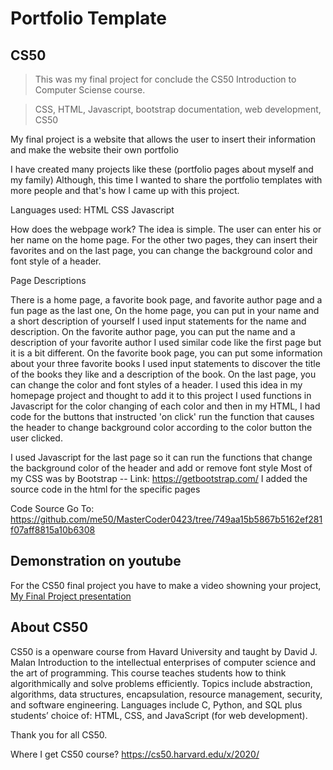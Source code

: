 # Portfolio Template

## CS50
>This was my final project for conclude the CS50 Introduction to Computer Sciense course.

>CSS, HTML, Javascript, bootstrap documentation, web development, CS50

My final project is a website that allows the user to insert their information and make the website their own portfolio

I have created many projects like these (portfolio pages about myself and my family) Although, this time I wanted to share the portfolio templates with more people and that's how I came up with this project.

Languages used:
HTML
CSS
Javascript

How does the webpage work?
The idea is simple. The user can enter his or her name on the home page. For the other two pages, they can insert their favorites and on the last page, you can change the background color and font style of a header.

Page Descriptions

There is a home page, a favorite book page, and favorite author page and a fun page as the last one,
On the home page, you can put in your name and a short description of yourself
    I used input statements for the name and description.
On the favorite author page, you can put the name and a description of your favorite author
    I used similar code like the first page but it is a bit different.
On the favorite book page, you can put some information about your three favorite books
    I used input statements to discover the title of the books they like and a description of the book.
On the last page, you can change the color and font styles of a header.
    I used this idea in my homepage project and thought to add it to this project
    I used functions in Javascript for the color changing of each color and then in my HTML, I had code for the buttons that instructed 'on click' run the function that causes the header to change background color according to the color button the user clicked.

I used Javascript for the last page so it can run the functions that change the background color of the header and add or remove font style
Most of my CSS was by Bootstrap -- Link: https://getbootstrap.com/
I added the source code in the html for the specific pages

Code Source
Go To: https://github.com/me50/MasterCoder0423/tree/749aa15b5867b5162ef281f07aff8815a10b6308

## Demonstration on youtube
For the CS50 final project you have to make a video showning your project,
[My Final Project presentation](https://www.youtube.com/watch?v=Ez6OQOqypy4)

## About CS50
CS50 is a openware course from Havard University and taught by David J. Malan
Introduction to the intellectual enterprises of computer science and the art of programming. This course teaches students how to think algorithmically and solve problems efficiently. Topics include abstraction, algorithms, data structures, encapsulation, resource management, security, and software engineering. Languages include C, Python, and SQL plus students’ choice of: HTML, CSS, and JavaScript (for web development).

Thank you for all CS50.

Where I get CS50 course?
https://cs50.harvard.edu/x/2020/
